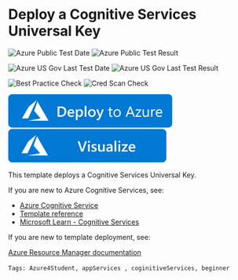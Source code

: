 # Deploy a Cognitive Services Universal Key

![Azure Public Test Date](https://azurequickstartsservice.blob.core.windows.net/badges/101-cognitive-services-universalkey/PublicLastTestDate.svg)
![Azure Public Test Result](https://azurequickstartsservice.blob.core.windows.net/badges/101-cognitive-services-universalkey/PublicDeployment.svg)

![Azure US Gov Last Test Date](https://azurequickstartsservice.blob.core.windows.net/badges/101-cognitive-services-universalkey/FairfaxLastTestDate.svg)
![Azure US Gov Last Test Result](https://azurequickstartsservice.blob.core.windows.net/badges/101-cognitive-services-universalkey/FairfaxDeployment.svg)

![Best Practice Check](https://azurequickstartsservice.blob.core.windows.net/badges/101-cognitive-services-universalkey/BestPracticeResult.svg)
![Cred Scan Check](https://azurequickstartsservice.blob.core.windows.net/badges/101-cognitive-services-universalkey/CredScanResult.svg)

[![Deploy To Azure](https://raw.githubusercontent.com/Azure/azure-quickstart-templates/master/1-CONTRIBUTION-GUIDE/images/deploytoazure.svg?sanitize=true)]("https://portal.azure.com/#create/Microsoft.Template/uri/https%3A%2F%2Fraw.githubusercontent.com%2FAzure%2Fazure-quickstart-templates%2Fmaster%2F101-cognitive-services-universalkey%2Fazuredeploy.json")
[![Visualize](https://raw.githubusercontent.com/Azure/azure-quickstart-templates/master/1-CONTRIBUTION-GUIDE/images/visualizebutton.svg?sanitize=true)]("http://armviz.io/#/?load=https%3A%2F%2Fraw.githubusercontent.com%2FAzure%2Fazure-quickstart-templates%2Fmaster%2F101-cognitive-services-universalkey%2Fazuredeploy.json")

This template deploys a Cognitive Services Universal Key.

If you are new to Azure Cognitive Services, see:

- [Azure Cognitive Service](https://docs.microsoft.com/azure/cognitive-services/)
- [Template reference](https://docs.microsoft.com/azure/templates/microsoft.cognitiveservices/2017-04-18/accounts)
- [Microsoft Learn - Cognitive Services](https://docs.microsoft.com/learn/browse/?term=cognitive%20service)

If you are new to template deployment, see:

[Azure Resource Manager documentation](https://docs.microsoft.com/azure/azure-resource-manager/)

`Tags: Azure4Student, appServices , coginitiveServices, beginner`
